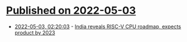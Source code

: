 # [Published on 2022-05-03](index.md)

* [2022-05-03, 02:20:03](https://news.ycombinator.com/item?id=31243674) - [India reveals RISC-V CPU roadmap, expects product by 2023](https://pib.gov.in/PressReleaseIframePage.aspx?PRID=1820621)
